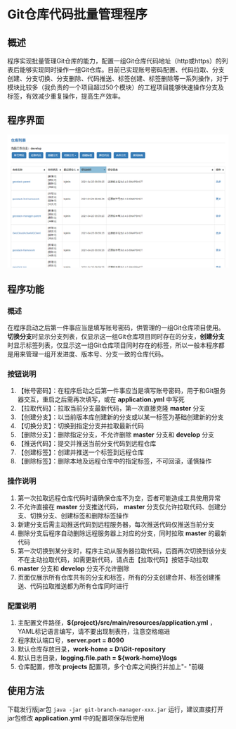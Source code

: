 # Git仓库代码批量管理程序

## 概述

程序实现批量管理Git仓库的能力，配置一组Git仓库代码地址（http或https）的列表后能够实现同时操作一组Git仓库。目前已实现账号密码配置、代码拉取、分支创建、分支切换、分支删除、代码推送、标签创建、标签删除等一系列操作，对于模块比较多（我负责的一个项目超过50个模块）的工程项目能够快速操作分支及标签，有效减少重复操作，提高生产效率。

## 程序界面

![Screenshot-01](doc/images/Screenshot-01.png)

## 程序功能

### 概述

在程序启动之后第一件事应当是填写账号密码，供管理的一组Git仓库项目使用。**切换分支**时显示分支列表，仅显示这一组Git仓库项目同时存在的分支，**创建分支**时显示标签列表，仅显示这一组Git仓库项目同时存在的标签，所以一般本程序都是用来管理一组开发进度、版本号、分支一致的仓库代码。

### 按钮说明

1. 【帐号密码】：在程序启动之后第一件事应当是填写账号密码，用于和Git服务器交互，重启之后需再次填写，或在 **application.yml** 中写死
2. 【拉取代码】：拉取当前分支最新代码，第一次直接克隆 **master** 分支
3. 【创建分支】：以当前版本库创建新的分支或以某一标签为基础创建新的分支
4. 【切换分支】：切换到指定分支并拉取最新代码
5. 【删除分支】：删除指定分支，不允许删除 **master** 分支和 **develop** 分支
6. 【推送代码】：提交并推送当前分支代码到远程仓库
7. 【创建标签】：创建并推送一个标签到远程仓库
8. 【删除标签】：删除本地及远程仓库中的指定标签，不可回滚，谨慎操作

### 操作说明

1. 第一次拉取远程仓库代码时请确保仓库不为空，否者可能造成工具使用异常
2. 不允许直接在 **master** 分支推送代码， **master** 分支仅允许拉取代码、创建分支、切换分支、创建标签和删除标签操作
3. 新建分支后需主动推送代码到远程服务器，每次推送代码仅推送当前分支
4. 删除分支后程序自动删除远程服务器上对应的分支，同时拉取 **master** 的最新代码
5. 第一次切换到某分支时，程序主动从服务器拉取代码，后面再次切换到该分支不在主动拉取代码，如需更新代码，请点击【拉取代码】按钮手动拉取
6. **master** 分支和 **develop** 分支不允许删除
7. 页面仅展示所有仓库共有的分支和标签，所有的分支创建合并、标签创建推送、代码拉取推送都为所有仓库同时进行

### 配置说明

1. 主配置文件路径，**${project}/src/main/resources/application.yml** ，YAML标记语言编写，请不要出现制表符，注意空格缩进
2. 程序默认端口号，**server.port = 8090**
3. 默认仓库存放目录，**work-home = D:\Git-repository**
4. 默认日志目录，**logging.file.path = ${work-home}\logs**
5. 仓库配置，修改 **projects** 配置项，多个仓库之间换行并加上"- "前缀

## 使用方法

下载发行版jar包 `java -jar git-branch-manager-xxx.jar` 运行，建议直接打开jar包修改 **application.yml** 中的配置项保存后使用
